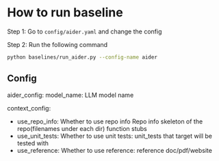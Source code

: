 # How to run baseline

Step 1: Go to `config/aider.yaml` and change the config

Step 2: Run the following command

```bash
python baselines/run_aider.py --config-name aider
```

## Config

aider_config:
  model_name: LLM model name

context_config:

- use_repo_info: Whether to use repo info
    Repo info
    skeleton of the repo(filenames under each dir)
    function stubs
- use_unit_tests: Whether to use unit tests: unit_tests that target
will be tested with
- use_reference: Whether to use reference: reference doc/pdf/website
